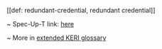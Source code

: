 [[def: redundant-credential, redundant credential]]

~ Spec-Up-T link: <a href='https://weboftrust.github.io/WOT-terms/docs/glossary/redundant-credential'>here</a>

~ More in <a href="https://weboftrust.github.io/WOT-terms/docs/glossary/redundant-credential">extended KERI glossary</a>
